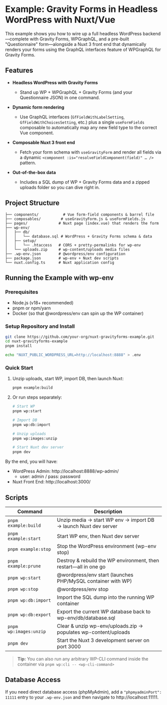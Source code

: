 # Example: Gravity Forms in Headless WordPress with Nuxt/Vue

This example shows you how to wire up a full headless WordPress backend—complete with Gravity Forms, WPGraphQL, and a pre-built "Questionnaire" form—alongside a Nuxt 3 front end that dynamically renders your forms using the GraphQL interfaces feature of WPGraphQL for Gravity Forms.

## Features

- **Headless WordPress with Gravity Forms**

  - Stand up WP + WPGraphQL + Gravity Forms (and your Questionnaire JSON) in one command.

- **Dynamic form rendering**

  - Use GraphQL interfaces (`GfFieldWithLabelSetting`, `GfFieldWithChoicesSetting`, etc.) plus a single `useFormFields` composable to automatically map any new field type to the correct Vue component.

- **Composable Nuxt 3 front end**

  - Fetch your form schema with `useGravityForm` and render all fields via a dynamic `<component :is="resolveFieldComponent(field)" … />` pattern.

- **Out-of-the-box data**
  - Includes a SQL dump of WP + Gravity Forms data and a zipped uploads folder so you can dive right in.

## Project Structure

```
├── components/           # Vue form-field components & barrel file
├── composables/         # useGravityForm.js & useFormFields.js
├── pages/              # Nuxt page (index.vue) that renders the form
├── wp-env/
│   ├── db/
│   │   └── database.sql # WordPress + Gravity Forms schema & data
│   ├── setup/
│   │   └── .htaccess   # CORS + pretty-permalinks for wp-env
│   └── uploads.zip     # wp-content/uploads media files
├── .wp-env.json        # @wordpress/env configuration
├── package.json        # wp-env + Nuxt dev scripts
└── nuxt.config.ts      # Nuxt application config
```

## Running the Example with wp-env

### Prerequisites

- Node.js (v18+ recommended)
- pnpm or npm/yarn
- Docker (so that @wordpress/env can spin up the WP container)

### Setup Repository and Install

```bash
git clone https://github.com/your-org/nuxt-gravityforms-example.git
cd nuxt-gravityforms-example
pnpm install

echo "NUXT_PUBLIC_WORDPRESS_URL=http://localhost:8888" > .env
```

### Quick Start

1. Unzip uploads, start WP, import DB, then launch Nuxt:

   ```bash
   pnpm example:build
   ```

2. Or run steps separately:

   ```bash
   # Start WP
   pnpm wp:start

   # Import DB
   pnpm wp:db:import

   # Unzip uploads
   pnpm wp:images:unzip

   # Start Nuxt dev server
   pnpm dev
   ```

By the end, you will have:

- WordPress Admin: http://localhost:8888/wp-admin/
  - user: admin / pass: password
- Nuxt Front End: http://localhost:3000/

## Scripts

| Command                | Description                                                      |
| ---------------------- | ---------------------------------------------------------------- |
| `pnpm example:build`   | Unzip media → start WP env → import DB → launch Nuxt dev server  |
| `pnpm example:start`   | Start WP env, then Nuxt dev server                               |
| `pnpm example:stop`    | Stop the WordPress environment (wp-env stop)                     |
| `pnpm example:prune`   | Destroy & rebuild the WP environment, then restart—all in one go |
| `pnpm wp:start`        | @wordpress/env start (launches PHP/MySQL container with WP)      |
| `pnpm wp:stop`         | @wordpress/env stop                                              |
| `pnpm wp:db:import`    | Import the SQL dump into the running WP container                |
| `pnpm wp:db:export`    | Export the current WP database back to wp-env/db/database.sql    |
| `pnpm wp:images:unzip` | Clear & unzip wp-env/uploads.zip → populates wp-content/uploads  |
| `pnpm dev`             | Start the Nuxt 3 development server on port 3000                 |

> **Tip:** You can also run any arbitrary WP-CLI command inside the container via `pnpm wp:cli -- <wp-cli-command>`

## Database Access

If you need direct database access (phpMyAdmin), add a `"phpmyadminPort": 11111` entry to your `.wp-env.json` and then navigate to http://localhost:11111.
